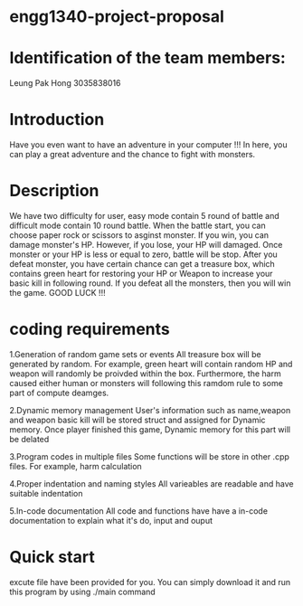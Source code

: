 # engg1340-project-proposal


# Identification of the team members:
 Leung Pak Hong 3035838016
 
 
 # Introduction
Have you even want to have an adventure in your computer !!! In here, you can play a great adventure and the chance to fight with monsters.

# Description
We have two difficulty for user, easy mode contain 5 round of battle and difficult mode contain 10 round battle. When the battle start, you can choose paper rock  or scissors to asginst monster. If you win, you can damage monster's HP. However, if you lose, your HP will damaged. Once monster or your HP is less or equal to zero, battle will be stop. After you defeat monster, you have certain chance can get a treasure box, which contains green heart for restoring your HP or Weapon to increase your basic kill in following round. If you defeat all the monsters, then you will win the game. GOOD LUCK !!!

# coding requirements

1.Generation of random game sets or events
All treasure box will be generated by random. For example, green heart will contain random HP and weapon will randomly be proivded within the box. Furthermore, the harm caused either human or monsters will following this ramdom rule to some part of compute deamges.

2.Dynamic memory management
User's information such as name,weapon and weapon basic kill will be stored struct and assigned for Dynamic memory. Once player finished this game, Dynamic memory for this part will be delated

3.Program codes in multiple files
Some functions will be store in other .cpp files. For example, harm calculation

4.Proper indentation and naming styles
All varieables are readable and have suitable indentation

5.In-code documentation
All code and functions have have a in-code documentation to explain what it's do, input and ouput

# Quick start
excute file have been provided for you. You can simply download it and run this program by using ./main command
